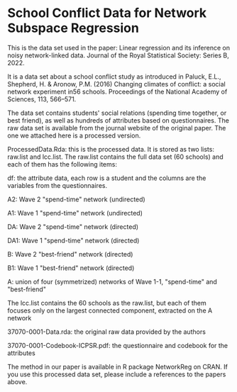 # School Conflict Data for Network Subspace Regression

This is the data set used in the paper:  Linear regression and its inference on noisy network-linked data. Journal of the Royal Statistical Society: Series B, 2022.

It is a data set about a school conflict study as introduced in 
Paluck, E.L., Shepherd, H. & Aronow, P.M. (2016) Changing climates of conflict: a social network experiment in56 schools. Proceedings of the National Academy of Sciences, 113, 566–571.

The data set contains students' social relations (spending time together, or best friend), as well as hundreds of attributes based on questionnaires. The raw data set is available from the journal website of the original paper. The one we attached here is a processed version.

ProcessedData.Rda: this is the processed data. It is stored as two lists: raw.list and lcc.list. 
The raw.list contains the full data set (60 schools) and each of them has the following items:

df: the attribute data, each row is a student and the columns are the variables from the questionnaires. 

A2: Wave 2 "spend-time" network (undirected)

A1: Wave 1 "spend-time" network (undirected)

DA: Wave 2 "spend-time" network (directed)

DA1: Wave 1 "spend-time" network (directed)

B: Wave 2 "best-friend" network (directed)

B1: Wave 1 "best-friend" network (directed)

A: union of four (symmetrized) networks of Wave 1-1, "spend-time" and "best-friend"

The lcc.list contains the 60 schools as the raw.list, but each of them focuses only on the largest connected component, extracted on the A network



37070-0001-Data.rda: the original raw data provided by the authors

37070-0001-Codebook-ICPSR.pdf: the questionnaire and codebook for the attributes


The method in our paper is available in R package NetworkReg on CRAN. If you use this processed data set, please include a references to the papers above.
